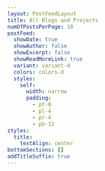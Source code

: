 ```yaml
---
layout: PostFeedLayout
title: All Blogs and Projects
numOfPostsPerPage: 10
postFeed:
  showDate: true
  showAuthor: false
  showExcerpt: false
  showReadMoreLink: true
  variant: variant-d
  colors: colors-d
  styles:
    self:
      width: narrow
      padding:
        - pt-0
        - pl-4
        - pr-4
        - pb-12
styles:
  title:
    textAlign: center
bottomSections: []
addTitleSuffix: true
---
```

